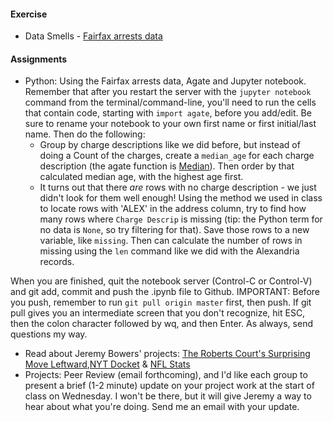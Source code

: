 
#### Exercise

  * Data Smells - [Fairfax arrests data](https://github.com/JOUR479K/agate_exercises)

#### Assignments

  * Python: Using the Fairfax arrests data, Agate and Jupyter notebook. Remember that after you restart the server with the `jupyter notebook` command from the terminal/command-line, you'll need to run the cells that contain code, starting with `import agate`, before you add/edit. Be sure to rename your notebook to your own first name or first initial/last name. Then do the following:
    - Group by charge descriptions like we did before, but instead of doing a Count of the charges, create a `median_age` for each charge description (the agate function is [Median](http://agate.readthedocs.org/en/1.3.0/cookbook/statistics.html?highlight=median#aggregate-statistics)). Then order by that calculated median age, with the highest age first.
    - It turns out that there *are* rows with no charge description - we just didn't look for them well enough! Using the method we used in class to locate rows with 'ALEX' in the address column, try to find how many rows where `Charge Descrip` is missing (tip: the Python term for no data is `None`, so try filtering for that). Save those rows to a new variable, like `missing`. Then can calculate the number of rows in missing using the `len` command like we did with the Alexandria records.

  When you are finished, quit the notebook server (Control-C or Control-V) and git add, commit and push the .ipynb file to Github. IMPORTANT: Before you push, remember to run `git pull origin master` first, then push. If git pull gives you an intermediate screen that you don't recognize, hit ESC, then the colon character followed by wq, and then Enter. As always, send questions my way.

  * Read about Jeremy Bowers' projects: [The Roberts Court's Surprising Move Leftward](http://www.nytimes.com/interactive/2015/06/23/upshot/the-roberts-courts-surprising-move-leftward.html),[NYT Docket](https://github.com/newsdev/nyt-docket) & [NFL Stats](https://github.com/jeremyjbowers/nfl-stats)
  * Projects: Peer Review (email forthcoming), and I'd like each group to present a brief (1-2 minute) update on your project work at the start of class on Wednesday. I won't be there, but it will give Jeremy a way to hear about what you're doing. Send me an email with your update.
